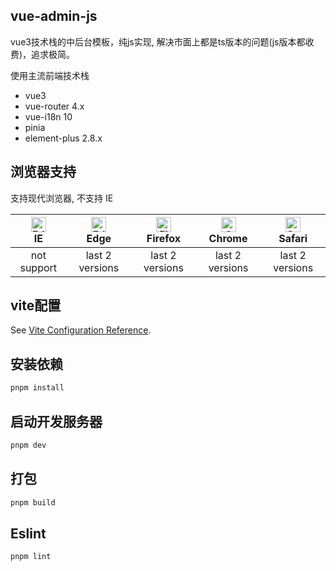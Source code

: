 ## vue-admin-js

vue3技术栈的中后台模板，纯js实现, 解决市面上都是ts版本的问题(js版本都收费)，追求极简。

使用主流前端技术栈

* vue3
* vue-router 4.x
* vue-i18n 10
* pinia
* element-plus 2.8.x

## 浏览器支持

支持现代浏览器, 不支持 IE

| [<img src="https://raw.githubusercontent.com/alrra/browser-logos/master/src/edge/edge_48x48.png" alt=" Edge" width="24px" height="24px" />](http://godban.github.io/browsers-support-badges/)</br>IE | [<img src="https://raw.githubusercontent.com/alrra/browser-logos/master/src/edge/edge_48x48.png" alt=" Edge" width="24px" height="24px" />](http://godban.github.io/browsers-support-badges/)</br>Edge | [<img src="https://raw.githubusercontent.com/alrra/browser-logos/master/src/firefox/firefox_48x48.png" alt="Firefox" width="24px" height="24px" />](http://godban.github.io/browsers-support-badges/)</br>Firefox | [<img src="https://raw.githubusercontent.com/alrra/browser-logos/master/src/chrome/chrome_48x48.png" alt="Chrome" width="24px" height="24px" />](http://godban.github.io/browsers-support-badges/)</br>Chrome | [<img src="https://raw.githubusercontent.com/alrra/browser-logos/master/src/safari/safari_48x48.png" alt="Safari" width="24px" height="24px" />](http://godban.github.io/browsers-support-badges/)</br>Safari |
| :-: | :-: | :-: | :-: | :-: |
| not support | last 2 versions | last 2 versions | last 2 versions | last 2 versions |

## vite配置

See [Vite Configuration Reference](https://vitejs.dev/config/).

## 安装依赖

```sh
pnpm install
```

## 启动开发服务器

```sh
pnpm dev
```

## 打包

```sh
pnpm build
```

## Eslint

```sh
pnpm lint
```
